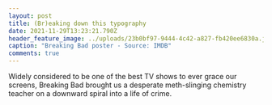 ```yaml
---
layout: post
title: (Br)eaking down this typography
date: 2021-11-29T13:23:21.790Z
header_feature_image: ../uploads/23b0bf97-9444-4c42-a827-fb420ee6830a.jpeg
caption: "Breaking Bad poster - Source: IMDB"
comments: true
---
```

Widely considered to be one of the best TV shows to ever grace our screens, Breaking Bad brought us a desperate meth-slinging chemistry teacher on a downward spiral into a life of crime.